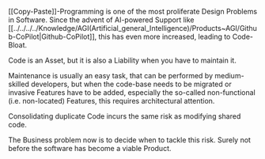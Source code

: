 
[[Copy-Paste]]-Programming is one of the most proliferate Design Problems in Software. 
Since the advent of AI-powered Support like [[../../../../Knowledge/AGI(Artificial_general_Intelligence)/Products~AGI/Github-CoPilot|Github-CoPilot]], 
this has even more increased, leading to Code-Bloat. 

Code is an Asset,
but it is also a Liability when you have to maintain it. 

Maintenance is usually an easy task, that can be performed by medium-skilled developers, 
but when the code-base needs to be migrated or invasive Features have to be added, 
especially the so-called non-functional (i.e. non-located) Features, 
this requires architectural attention. 

Consolidating duplicate Code incurs the same risk as modifying shared code. 

The Business problem now is to decide when to tackle this risk. 
Surely not before the software has become a viable Product. 

